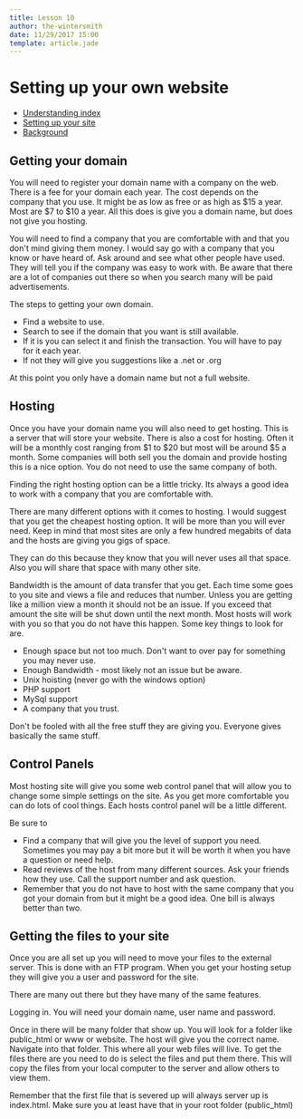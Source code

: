 ```yaml
---
title: Lesson 10
author: the-wintersmith
date: 11/29/2017 15:00
template: article.jade
---
```


# Setting up your own website

* [Understanding index]()
* [Setting up your site](hosting.html)
* [Background](background.html)

## Getting your domain

You will need to register your domain name with a company on the web.  There is a fee for your domain each year.  The cost depends on the company that you use.  It might be as low as free or as high as $15 a year.  Most are $7 to $10 a year.  All this does is give you a domain name, but does not give you hosting.

You will need to find a company that you are comfortable with and that you don't mind giving them money.  I would say go with a company that you know or have heard of.  Ask around and see what other people have used.  They will tell you if the company was easy to work with.  Be aware that there are a lot of companies out there so when you search many will be paid advertisements.

The steps to getting your own domain.

* Find a website to use.
* Search to see if the domain that you want is still available.
* If it is you can select it and finish the transaction.  You will have to pay for it each year.
* If not they will give you suggestions like a .net or .org


At this point you only have a domain name but not a full website.

## Hosting

Once you have your domain name you will also need to get hosting.  This is a server that will store your website.  There is also a cost for hosting.  Often it will be a monthly cost ranging from $1 to $20 but most will be around $5 a month.  Some companies will both sell you the domain and provide hosting this is a nice option.  You do not need to use the same company of both.

Finding the right hosting option can be a little tricky.  Its always a good idea to work with a company that you are comfortable with.

There are many different options with it comes to hosting. I would suggest that you get the cheapest hosting option.  It will be more than you will ever need.  Keep in mind that most sites are only a few hundred megabits of data and the hosts are giving you gigs of space.

They can do this because they know that you will never uses all that space.  Also you will share that space with many other site.

Bandwidth is the amount of data transfer that you get. Each time some goes to you site and views a file and reduces that number.  Unless you are getting like a million view a month it should not be an issue.  If you exceed that amount the site will be shut down until the next month.  Most hosts will work with you so that you do not have this happen.
Some key things to look for are.

* Enough space but not too much.  Don't want to over pay for something you may never use.
* Enough Bandwidth - most likely not an issue but be aware.
* Unix hoisting (never go with the windows option)
* PHP support
* MySql support
* A company that you trust.

Don't be fooled with all the free stuff they are giving you.  Everyone gives basically the same stuff.

## Control Panels

Most hosting site will give you some web control panel that will allow you to change some simple settings on the site.  As you get more comfortable you can do lots of cool things.  Each hosts control panel will be a little different.

Be sure to

* Find a company that will give you the level of support you need.  Sometimes you may pay a bit more but it will be worth it when you have a question or need help.
* Read reviews of the host from many different sources.  Ask your friends how they use.  Call the support number and ask question.
* Remember that you do not have to host with the same company that you got your domain from but it might be a good idea.  One bill is always better than two.

## Getting the files to your site

Once you are all set up you will need to move your files to the external server.  This is done with an FTP program.  When you get your hosting setup they will give you a user and password for the site.

There are many out there but they have many of the same features.

Logging in.  You will need your domain name, user name and password.

Once in there will be many folder that show up.   You will look for a folder like public_html or www or website.  The host will give you the correct name.  Navigate into that folder.  This where all your web files will live.  To get the files there are you need to do is select the files and put them there.  This will copy the files from your local computer to the server and allow others to view them.

Remember that the first file that is severed up will always server up is index.html.  Make sure you at least have that in your root folder (public_html)
